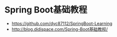 
Spring Boot基础教程
=============================
- https://github.com/dyc87112/SpringBoot-Learning
- http://blog.didispace.com/Spring-Boot基础教程/
